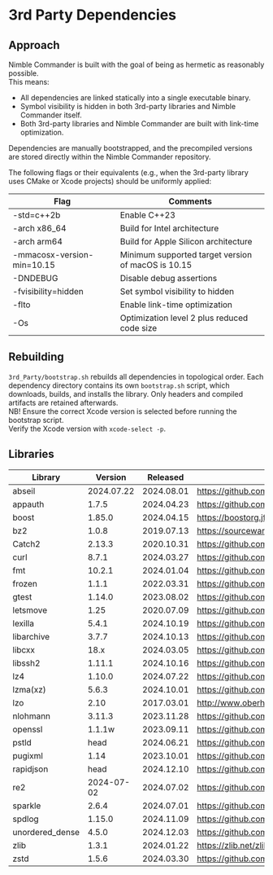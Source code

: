 # 3rd Party Dependencies

## Approach

Nimble Commander is built with the goal of being as hermetic as reasonably possible.  
This means:
  * All dependencies are linked statically into a single executable binary.
  * Symbol visibility is hidden in both 3rd-party libraries and Nimble Commander itself.
  * Both 3rd-party libraries and Nimble Commander are built with link-time optimization.

Dependencies are manually bootstrapped, and the precompiled versions are stored directly within the Nimble Commander repository.

The following flags or their equivalents (e.g., when the 3rd-party library uses CMake or Xcode projects) should be uniformly applied:

| Flag                       | Comments
| -------------------------- | -------------------------------------------------------
| -std=c++2b                 | Enable C++23
| -arch x86_64               | Build for Intel architecture 
| -arch arm64                | Build for Apple Silicon architecture
| -mmacosx-version-min=10.15 | Minimum supported target version of macOS is 10.15
| -DNDEBUG                   | Disable debug assertions
| -fvisibility=hidden        | Set symbol visibility to hidden
| -flto                      | Enable link-time optimization
| -Os                        | Optimization level 2 plus reduced code size

## Rebuilding

`3rd_Party/bootstrap.sh` rebuilds all dependencies in topological order. Each dependency directory contains its own `bootstrap.sh` script, which downloads, builds, and installs the library. Only headers and compiled artifacts are retained afterwards.  
NB! Ensure the correct Xcode version is selected before running the bootstrap script.  
Verify the Xcode version with `xcode-select -p`.

## Libraries

| Library         | Version    | Released   | Source Code
| --------------- | ---------- | ---------- | -----------------------------------------
| abseil          | 2024.07.22 | 2024.08.01 | https://github.com/abseil/abseil-cpp.git
| appauth         | 1.7.5      | 2024.04.23 | https://github.com/openid/AppAuth-iOS.git
| boost           | 1.85.0     | 2024.04.15 | https://boostorg.jfrog.io/artifactory/main/release/1.85.0/source/boost_1_85_0.tar.gz
| bz2             | 1.0.8      | 2019.07.13 | https://sourceware.org/git/bzip2.git
| Catch2          | 2.13.3     | 2020.10.31 | https://github.com/catchorg/Catch2
| curl            | 8.7.1      | 2024.03.27 | https://github.com/curl/curl.git
| fmt             | 10.2.1     | 2024.01.04 | https://github.com/fmtlib/fmt.git
| frozen          | 1.1.1      | 2022.03.31 | https://github.com/serge-sans-paille/frozen
| gtest           | 1.14.0     | 2023.08.02 | https://github.com/google/googletest.git
| letsmove        | 1.25       | 2020.07.09 | https://github.com/potionfactory/LetsMove.git
| lexilla         | 5.4.1      | 2024.10.19 | https://github.com/ScintillaOrg/lexilla.git
| libarchive      | 3.7.7      | 2024.10.13 | https://github.com/libarchive/libarchive.git
| libcxx          | 18.x       | 2024.03.05 | https://github.com/llvm/llvm-project.git
| libssh2         | 1.11.1     | 2024.10.16 | https://github.com/libssh2/libssh2.git
| lz4             | 1.10.0     | 2024.07.22 | https://github.com/lz4/lz4.git
| lzma(xz)        | 5.6.3      | 2024.10.01 | https://github.com/tukaani-project/xz.git
| lzo             | 2.10       | 2017.03.01 | http://www.oberhumer.com/opensource/lzo/download/lzo-2.10.tar.gz
| nlohmann        | 3.11.3     | 2023.11.28 | https://github.com/nlohmann/json.git
| openssl         | 1.1.1w     | 2023.09.11 | https://github.com/openssl/openssl.git
| pstld           | head       | 2024.06.21 | https://github.com/mikekazakov/pstld
| pugixml         | 1.14       | 2023.10.01 | https://github.com/zeux/pugixml.git
| rapidjson       | head       | 2024.12.10 | https://github.com/Tencent/rapidjson
| re2             | 2024-07-02 | 2024.07.02 | https://github.com/google/re2.git
| sparkle         | 2.6.4      | 2024.07.01 | https://github.com/sparkle-project/Sparkle.git
| spdlog          | 1.15.0     | 2024.11.09 | https://github.com/gabime/spdlog.git
| unordered_dense | 4.5.0      | 2024.12.03 | https://github.com/martinus/unordered_dense.git
| zlib            | 1.3.1      | 2024.01.22 | https://zlib.net/zlib-1.3.1.tar.gz
| zstd            | 1.5.6      | 2024.03.30 | https://github.com/facebook/zstd.git
